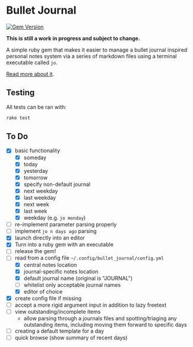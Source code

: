 # Bullet Journal

[![Gem Version](https://badge.fury.io/rb/bullet_journal.svg)](https://badge.fury.io/rb/bullet_journal)

**This is still a work in progress and subject to change.**

A simple ruby gem that makes it easier to manage a bullet journal inspired personal notes system via a series of markdown files using a terminal executable called `jo`.

[Read more about it](https://robgough.net/bullet-journal).

## Testing

All tests can be ran with:

```bash
rake test
```

## To Do

- [x] basic functionality
  - [x] someday
  - [x] today
  - [x] yesterday
  - [x] tomorrow
  - [x] specify non-default journal
  - [x] next weekday
  - [x] last weekday
  - [x] next week
  - [x] last week
  - [x] weekday (e.g. `jo monday`)
- [ ] re-implement parameter parsing properly
- [ ] implement `jo n days ago` parsing
- [x] launch directly into an editor
- [x] Turn into a ruby gem with an executable
- [ ] release the gem!
- [ ] read from a config file `~/.config/bullet_journal/config.yml`
  - [x] central notes location
  - [x] journal-specific notes location
  - [x] default journal name (original is "JOURNAL")
  - [ ] whitelist only acceptable journal names
  - [x] editor of choice
- [x] create config file if missing
- [ ] accept a more rigid argument input in addition to lazy freetext
- [ ] view outstanding/incomplete items
  - allow parsing through a journals files and spotting/triaging any outstanding items, including moving them forward to specific days
- [ ] creating a default template for a day
- [ ] quick browse (show summary of recent days)
